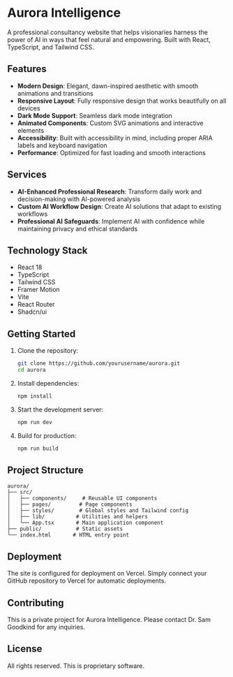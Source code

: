 # Aurora Intelligence

A professional consultancy website that helps visionaries harness the power of AI in ways that feel natural and empowering. Built with React, TypeScript, and Tailwind CSS.

## Features

- **Modern Design**: Elegant, dawn-inspired aesthetic with smooth animations and transitions
- **Responsive Layout**: Fully responsive design that works beautifully on all devices
- **Dark Mode Support**: Seamless dark mode integration
- **Animated Components**: Custom SVG animations and interactive elements
- **Accessibility**: Built with accessibility in mind, including proper ARIA labels and keyboard navigation
- **Performance**: Optimized for fast loading and smooth interactions

## Services

- **AI-Enhanced Professional Research**: Transform daily work and decision-making with AI-powered analysis
- **Custom AI Workflow Design**: Create AI solutions that adapt to existing workflows
- **Professional AI Safeguards**: Implement AI with confidence while maintaining privacy and ethical standards

## Technology Stack

- React 18
- TypeScript
- Tailwind CSS
- Framer Motion
- Vite
- React Router
- Shadcn/ui

## Getting Started

1. Clone the repository:

   ```bash
   git clone https://github.com/yourusername/aurora.git
   cd aurora
   ```

2. Install dependencies:

   ```bash
   npm install
   ```

3. Start the development server:

   ```bash
   npm run dev
   ```

4. Build for production:
   ```bash
   npm run build
   ```

## Project Structure

```
aurora/
├── src/
│   ├── components/     # Reusable UI components
│   ├── pages/         # Page components
│   ├── styles/        # Global styles and Tailwind config
│   ├── lib/          # Utilities and helpers
│   └── App.tsx       # Main application component
├── public/           # Static assets
└── index.html       # HTML entry point
```

## Deployment

The site is configured for deployment on Vercel. Simply connect your GitHub repository to Vercel for automatic deployments.

## Contributing

This is a private project for Aurora Intelligence. Please contact Dr. Sam Goodkind for any inquiries.

## License

All rights reserved. This is proprietary software.
